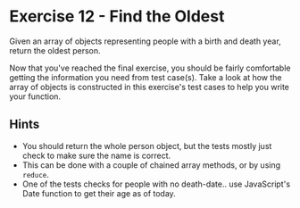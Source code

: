 # Exercise 12 - Find the Oldest

Given an array of objects representing people with a birth and death year, return the oldest person.

Now that you've reached the final exercise, you should be fairly comfortable getting the information you need from test case(s). Take a look at how the array of objects is constructed in this exercise's test cases to help you write your function.

## Hints
- You should return the whole person object, but the tests mostly just check to make sure the name is correct.
- This can be done with a couple of chained array methods, or by using `reduce`.
- One of the tests checks for people with no death-date.. use JavaScript's Date function to get their age as of today.
